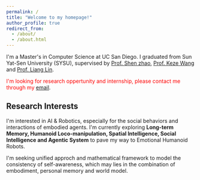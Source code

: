 ```yaml
---
permalink: /
title: "Welcome to my homepage!"
author_profile: true
redirect_from: 
  - /about/
  - /about.html
---
```


I'm a Master's in Computer Science at UC San Diego. I graduated from Sun Yat-Sen University (SYSU), supervised by [Prof. Shen zhao](https://hnyz979.github.io/), [Prof. Keze Wang](https://kezewang.com/) and [Prof. Liang Lin](http://www.linliang.net/). 

<font color="red">I'm looking for research oppertunity and internship, please contact me through my </font>[email](mailto:jit027@ucsd.edu).

## Research Interests

I'm interested in AI & Robotics, especially for the social behaviors and interactions of embodied agents. I'm currently exploring **Long-term Memory, Humanoid Loco-manipulation, Spatial Intelligence, Social Intelligence and Agentic System** to pave my way to Emotional Humanoid Robots.

I'm seeking unified approch and mathematical framework to model the consistency of self-awareness, which may lies in the combination of embodiment, personal memory and world model.